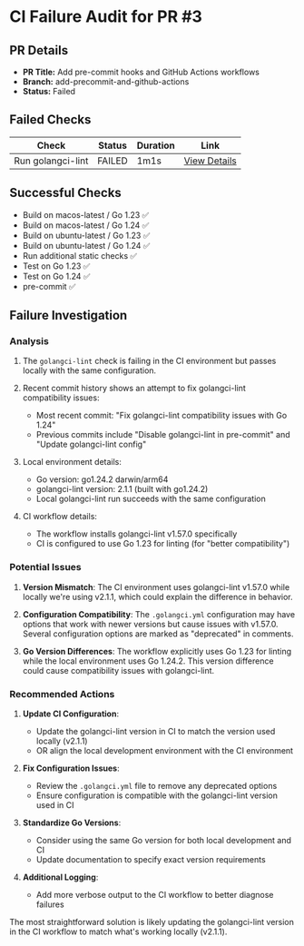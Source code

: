 # CI Failure Audit for PR #3

## PR Details
- **PR Title:** Add pre-commit hooks and GitHub Actions workflows
- **Branch:** add-precommit-and-github-actions
- **Status:** Failed

## Failed Checks
| Check | Status | Duration | Link |
|-------|--------|----------|------|
| Run golangci-lint | FAILED | 1m1s | [View Details](https://github.com/phrazzld/glance/actions/runs/14537551604/job/40788884861) |

## Successful Checks
- Build on macos-latest / Go 1.23 ✅
- Build on macos-latest / Go 1.24 ✅
- Build on ubuntu-latest / Go 1.23 ✅
- Build on ubuntu-latest / Go 1.24 ✅
- Run additional static checks ✅
- Test on Go 1.23 ✅
- Test on Go 1.24 ✅
- pre-commit ✅

## Failure Investigation

### Analysis

1. The `golangci-lint` check is failing in the CI environment but passes locally with the same configuration.

2. Recent commit history shows an attempt to fix golangci-lint compatibility issues:
   - Most recent commit: "Fix golangci-lint compatibility issues with Go 1.24"
   - Previous commits include "Disable golangci-lint in pre-commit" and "Update golangci-lint config"

3. Local environment details:
   - Go version: go1.24.2 darwin/arm64
   - golangci-lint version: 2.1.1 (built with go1.24.2)
   - Local golangci-lint run succeeds with the same configuration

4. CI workflow details:
   - The workflow installs golangci-lint v1.57.0 specifically
   - CI is configured to use Go 1.23 for linting (for "better compatibility")

### Potential Issues

1. **Version Mismatch**: The CI environment uses golangci-lint v1.57.0 while locally we're using v2.1.1, which could explain the difference in behavior.

2. **Configuration Compatibility**: The `.golangci.yml` configuration may have options that work with newer versions but cause issues with v1.57.0. Several configuration options are marked as "deprecated" in comments.

3. **Go Version Differences**: The workflow explicitly uses Go 1.23 for linting while the local environment uses Go 1.24.2. This version difference could cause compatibility issues with golangci-lint.

### Recommended Actions

1. **Update CI Configuration**:
   - Update the golangci-lint version in CI to match the version used locally (v2.1.1)
   - OR align the local development environment with the CI environment

2. **Fix Configuration Issues**:
   - Review the `.golangci.yml` file to remove any deprecated options
   - Ensure configuration is compatible with the golangci-lint version used in CI

3. **Standardize Go Versions**:
   - Consider using the same Go version for both local development and CI
   - Update documentation to specify exact version requirements

4. **Additional Logging**:
   - Add more verbose output to the CI workflow to better diagnose failures

The most straightforward solution is likely updating the golangci-lint version in the CI workflow to match what's working locally (v2.1.1).
